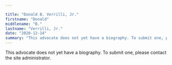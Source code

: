 ```yaml
---

title: "Donald B. Verrilli, Jr."
firstname: "Donald"
middlename: "B."
lastname: "Verrilli, Jr."
date: "2020-12-14"
summary: "This advocate does not yet have a biography. To submit one, please contact the site administrator."
---
```

This advocate does not yet have a biography. To submit one, please contact the site administrator.

